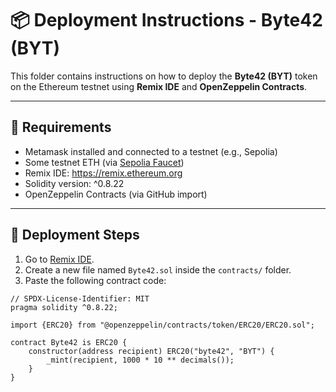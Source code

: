 # 📦 Deployment Instructions - Byte42 (BYT)

This folder contains instructions on how to deploy the **Byte42 (BYT)** token on the Ethereum testnet using **Remix IDE** and **OpenZeppelin Contracts**.

---

## 🔧 Requirements

- Metamask installed and connected to a testnet (e.g., Sepolia)
- Some testnet ETH (via [Sepolia Faucet]())
- Remix IDE: https://remix.ethereum.org
- Solidity version: ^0.8.22
- OpenZeppelin Contracts (via GitHub import)

---

## 📝 Deployment Steps

1. Go to [Remix IDE](https://remix.ethereum.org).
2. Create a new file named `Byte42.sol` inside the `contracts/` folder.
3. Paste the following contract code:

```solidity
// SPDX-License-Identifier: MIT
pragma solidity ^0.8.22;

import {ERC20} from "@openzeppelin/contracts/token/ERC20/ERC20.sol";

contract Byte42 is ERC20 {
    constructor(address recipient) ERC20("byte42", "BYT") {
        _mint(recipient, 1000 * 10 ** decimals());
    }
}
```